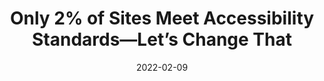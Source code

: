 ---
date: 2022-02-09
permalink: false
publisher: adweek
tags:
  - accessibility
  - meta
target_url: https://www.adweek.com/media/only-2-of-sites-meet-accessibility-standards-lets-change-that/
title: Only 2% of Sites Meet Accessibility Standards—Let’s Change That
---